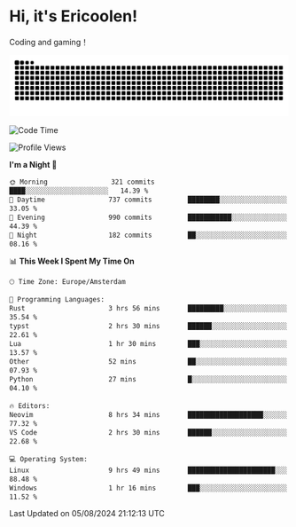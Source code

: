 # Hi, it's Ericoolen!
Coding and gaming！

<picture>
  <source media="(prefers-color-scheme: dark)" srcset="https://raw.githubusercontent.com/Eric-Song-Nop/Eric-Song-Nop/output/github-contribution-grid-snake-dark.svg">
  <source media="(prefers-color-scheme: light)" srcset="https://raw.githubusercontent.com/Eric-Song-Nop/Eric-Song-Nop/output/github-contribution-grid-snake.svg">
  <img alt="github contribution grid snake animation" src="https://raw.githubusercontent.com/Eric-Song-Nop/Eric-Song-Nop/output/github-contribution-grid-snake.svg">
</picture>

<!--START_SECTION:waka-->
![Code Time](http://img.shields.io/badge/Code%20Time-1%2C429%20hrs%2021%20mins-blue)

![Profile Views](http://img.shields.io/badge/Profile%20Views-0-blue)

**I'm a Night 🦉** 

```text
🌞 Morning                321 commits         ████░░░░░░░░░░░░░░░░░░░░░   14.39 % 
🌆 Daytime                737 commits         ████████░░░░░░░░░░░░░░░░░   33.05 % 
🌃 Evening                990 commits         ███████████░░░░░░░░░░░░░░   44.39 % 
🌙 Night                  182 commits         ██░░░░░░░░░░░░░░░░░░░░░░░   08.16 % 
```


📊 **This Week I Spent My Time On** 

```text
🕑︎ Time Zone: Europe/Amsterdam

💬 Programming Languages: 
Rust                     3 hrs 56 mins       █████████░░░░░░░░░░░░░░░░   35.54 % 
typst                    2 hrs 30 mins       ██████░░░░░░░░░░░░░░░░░░░   22.61 % 
Lua                      1 hr 30 mins        ███░░░░░░░░░░░░░░░░░░░░░░   13.57 % 
Other                    52 mins             ██░░░░░░░░░░░░░░░░░░░░░░░   07.93 % 
Python                   27 mins             █░░░░░░░░░░░░░░░░░░░░░░░░   04.10 % 

🔥 Editors: 
Neovim                   8 hrs 34 mins       ███████████████████░░░░░░   77.32 % 
VS Code                  2 hrs 30 mins       ██████░░░░░░░░░░░░░░░░░░░   22.68 % 

💻 Operating System: 
Linux                    9 hrs 49 mins       ██████████████████████░░░   88.48 % 
Windows                  1 hr 16 mins        ███░░░░░░░░░░░░░░░░░░░░░░   11.52 % 
```


 Last Updated on 05/08/2024 21:12:13 UTC
<!--END_SECTION:waka-->
